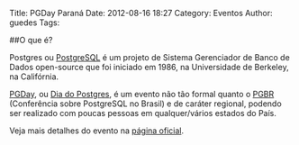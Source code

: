 Title: PGDay Paraná
Date: 2012-08-16 18:27
Category: Eventos
Author: guedes
Tags:

##O que é?

Postgres ou [PostgreSQL](http://www.postgresql.org/) é um projeto de Sistema Gerenciador de Banco de Dados open-source que foi iniciado em 1986, na Universidade de Berkeley, na Califórnia.

[PGDay](http://www.postgresql.org.br/eventos/pgday), ou [Dia do Postgres](http://www.postgresql.org.br/eventos/pgday), é um evento não tão formal quanto o [PGBR](http://pgbr.postgresql.org.br/) (Conferência sobre PostgreSQL no Brasil) e de caráter regional, podendo ser realizado com poucas pessoas em qualquer/vários estados do País.

Veja mais detalhes do evento na [página oficial](http://pgday.org.br/).
